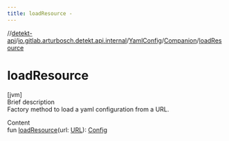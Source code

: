 ```yaml
---
title: loadResource -
---
```

//[detekt-api](../../../index.md)/[io.gitlab.arturbosch.detekt.api.internal](../../index.md)/[YamlConfig](../index.md)/[Companion](index.md)/[loadResource](load-resource.md)



# loadResource  
[jvm]  
Brief description  
Factory method to load a yaml configuration from a URL.  
  
  
Content  
fun [loadResource](load-resource.md)(url: [URL](https://docs.oracle.com/javase/8/docs/api/java/net/URL.html)): [Config](../../../io.gitlab.arturbosch.detekt.api/-config/index.md)  



